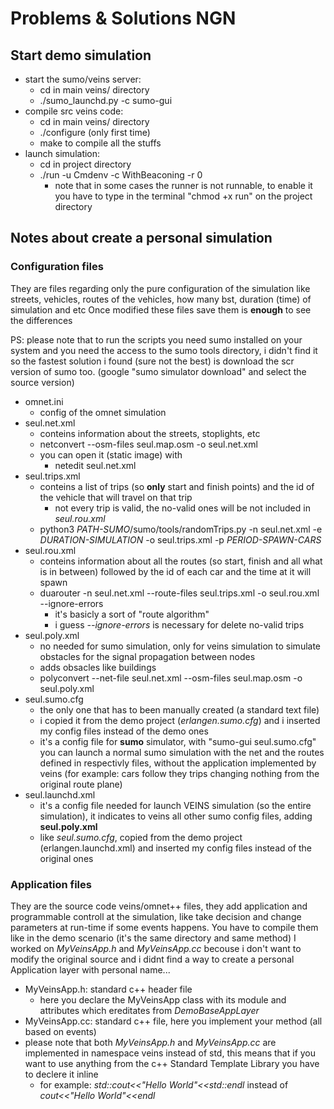 ﻿# Problems & Solutions NGN

## Start demo simulation
* start the sumo/veins server:
	* cd in main veins/ directory
	* ./sumo_launchd.py -c sumo-gui
* compile src veins code:
	* cd in main veins/ directory
	* ./configure (only first time)
	* make to compile all the stuffs
* launch simulation:
	* cd in project directory
	* ./run -u Cmdenv -c WithBeaconing -r 0
		* note that in some cases the runner is not runnable, to enable it you have to type in the terminal "chmod +x run" on the project directory
## Notes about create a personal simulation
### Configuration files
They are files regarding only the pure configuration of the simulation like streets, vehicles, routes of the vehicles, how many bst, duration (time) of simulation and etc
Once modified these files save them is **enough** to see the differences

PS: please note that to run the scripts you need sumo installed on your system and you need the access to the sumo tools directory, i didn't find it so the fastest solution i found (sure not the best) is download the scr version of sumo too. (google "sumo simulator download" and select the source version)

* omnet.ini
	* config of the omnet simulation
* seul.net.xml 
	* conteins information about the streets, stoplights, etc
	* netconvert --osm-files seul.map.osm -o seul.net.xml
	* you can open it (static image) with
		* netedit seul.net.xml  
* seul.trips.xml
	* conteins a list of trips (so **only** start and finish points) and the id of the vehicle that will travel on that trip
		* not every trip is valid, the no-valid ones will be not included in *seul.rou.xml*
	* python3 *PATH-SUMO*/sumo/tools/randomTrips.py -n seul.net.xml -e *DURATION-SIMULATION* -o seul.trips.xml -p *PERIOD-SPAWN-CARS*
* seul.rou.xml
	* conteins information about all the routes (so start, finish and all what is in between) followed by the id of each car and the time at it will spawn 
	* duarouter -n seul.net.xml --route-files seul.trips.xml -o seul.rou.xml --ignore-errors
		* it's basicly a sort of "route algorithm"
		* i guess *--ignore-errors* is necessary for delete no-valid trips
* seul.poly.xml
	* no needed for sumo simulation, only for veins simulation to simulate obstacles for the signal propagation between nodes
	* adds obsacles like buildings
	* polyconvert --net-file seul.net.xml --osm-files seul.map.osm -o seul.poly.xml
* seul.sumo.cfg
	* the only one that has to been manually created (a standard text file) 
	* i copied it from the demo project (*erlangen.sumo.cfg*) and i inserted my config files instead of the demo ones
	* it's a config file for **sumo** simulator, with "sumo-gui seul.sumo.cfg" you can launch a normal sumo simulation with the net and the routes defined in respectivly files, without the application implemented by veins (for example: cars follow they trips changing nothing from the original route plane) 
* seul.launchd.xml
	* it's a config file needed for launch VEINS simulation (so the entire simulation), it indicates to veins all other sumo config files, adding  **seul.poly.xml** 
	* like *seul.sumo.cfg*, copied from the demo project (erlangen.launchd.xml) and inserted my config files instead of the original ones

### Application files
They are the source code veins/omnet++ files, they add application and programmable controll at the simulation, like take decision and change parameters at run-time if some events happens.
You have to compile them like in the demo scenario (it's the same directory and same method)
I worked on *MyVeinsApp.h* and *MyVeinsApp.cc* becouse i don't want to modify the original source and i didnt find a way to create a personal Application layer with personal name...
* MyVeinsApp.h: standard c++ header file
	* here you declare the MyVeinsApp class with its module and attributes which ereditates from *DemoBaseAppLayer* 
* MyVeinsApp.cc: standard c++ file, here you implement your method (all based on events)
* please note that both *MyVeinsApp.h* and *MyVeinsApp.cc* are implemented in namespace veins instead of std, this means that if you want to use anything from the c++ Standard Template Library you have to declere it inline
	* for example: *std::cout<<"Hello World"<<std::endl* instead of *cout<<"Hello World"<<endl*



